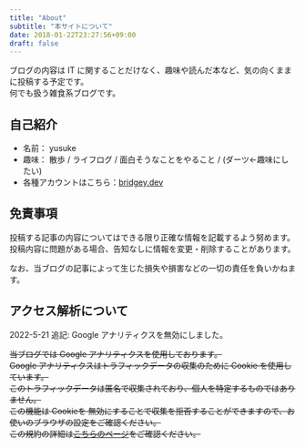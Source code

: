 ```yaml
---
title: "About"
subtitle: "本サイトについて"
date: 2018-01-22T23:27:56+09:00
draft: false
---
```


ブログの内容は IT に関することだけなく、趣味や読んだ本など、気の向くままに投稿する予定です。  
何でも扱う雑食系ブログです。

## 自己紹介

- 名前： yusuke
- 趣味： 散歩 / ライフログ / 面白そうなことをやること / (ダーツ←趣味にしたい)
- 各種アカウントはこちら：[bridgey.dev](https://bridgey.dev/)

## 免責事項

投稿する記事の内容についてはできる限り正確な情報を記載するよう努めます。  
投稿内容に問題がある場合、告知なしに情報を変更・削除することがあります。

なお、当ブログの記事によって生じた損失や損害などの一切の責任を負いかねます。

## アクセス解析について

2022-5-21 追記: Google アナリティクスを無効にしました。

~~当ブログでは Google アナリティクスを使用しております。~~  
~~Google アナリティクスはトラフィックデータの収集のために Cookie を使用しています。~~  
~~このトラフィックデータは匿名で収集されており、個人を特定するものではありません。~~  
~~この機能は Cookieを 無効にすることで収集を拒否することができますので、お使いのブラウザの設定をご確認ください。~~  
~~この規約の詳細は[こちらのページ](https://www.google.com/analytics/terms/jp.html)をご確認ください。~~
